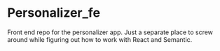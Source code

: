 # Personalizer_fe
Front end repo for the personalizer app. Just a separate place to screw around while figuring out how to work with React and Semantic.
